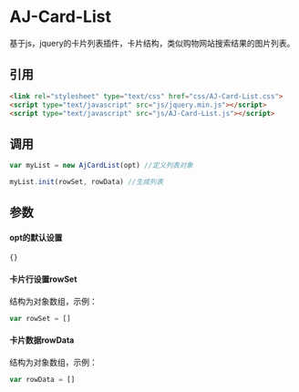# AJ-Card-List

基于js，jquery的卡片列表插件，卡片结构，类似购物网站搜索结果的图片列表。

## 引用
```html
<link rel="stylesheet" type="text/css" href="css/AJ-Card-List.css">
<script type="text/javascript" src="js/jquery.min.js"></script>
<script type="text/javascript" src="js/AJ-Card-List.js"></script>
```

## 调用

```JavaScript
var myList = new AjCardList(opt) //定义列表对象
```
```JavaScript
myList.init(rowSet, rowData) //生成列表
```

## 参数

#### opt的默认设置

```JavaScript
{}
```

#### 卡片行设置rowSet

结构为对象数组，示例：
```JavaScript
var rowSet = []
```
#### 卡片数据rowData

结构为对象数组，示例：
```JavaScript
var rowData = []
```
